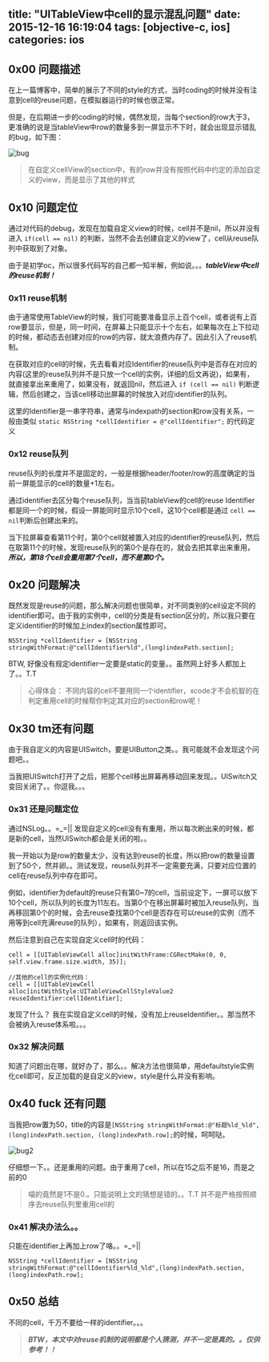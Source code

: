 title: "UITableView中cell的显示混乱问题"
date: 2015-12-16 16:19:04
tags: [objective-c, ios]
categories: ios
---

## 0x00 问题描述

在上一篇博客中，简单的展示了不同的style的方式，当时coding的时候并没有注意到cell的reuse问题，在模拟器运行的时候也很正常。

但是，在后期进一步的coding的时候，偶然发现，当每个section的row大于3，更准确的说是当tableView中row的数量多到一屏显示不下时，就会出现显示错乱的bug，如下图：

![bug](/images/uitableviewcellbug/bug.png)

> 在自定义cellView的section中，有的row并没有按照代码中约定的添加自定义的view，而是显示了其他的样式

<!-- more -->

## 0x10 问题定位

通过对代码的debug，发现在加载自定义view的时候，cell并不是nil，所以并没有进入 `if(cell == nil)` 的判断，当然不会去创建自定义的view了，cell从reuse队列中获取到了对象。

由于是初学oc，所以很多代码写的自己都一知半解，例如说。。。***tableView中cell的reuse机制！***

### 0x11 reuse机制

由于通常使用TableView的时候，我们可能要准备显示上百个cell，或者说有上百row要显示，但是，同一时间，在屏幕上只能显示十个左右，如果每次在上下拉动的时候，都动态去创建对应的row的内容，就太浪费内存了。因此引入了reuse机制。

在获取对应的cell的时候，先去看看对应Identifier的reuse队列中是否存在对应的内容(这里的reuse队列并不是只放一个cell的实例，详细的后文再说)，如果有，就直接拿出来重用了，如果没有，就返回nil，然后进入 `if (cell == nil)` 判断逻辑，然后创建之，当该cell移动出屏幕的时候放入对应identifier的队列。

这里的Identifier是一串字符串，通常与indexpath的section和row没有关系，一般由类似 `static NSString *cellIdentifier = @"cellIdentifier";` 的代码定义

### 0x12 reuse队列

reuse队列的长度并不是固定的，一般是根据header/footer/row的高度确定的当前一屏能显示的cell的数量+1左右。

通过identifier去区分每个reuse队列，当当前tableView的cell的reuse Identifier都是同一个的时候，假设一屏能同时显示10个cell，这10个cell都是通过 `cell == nil`判断后创建出来的。

当下拉屏幕查看第11个时，第0个cell就被置入对应的identifier的reuse队列，然后在取第11个的时候，发现reuse队列的第0个是存在的，就会去把其拿出来重用，***所以，第18个cell会重用第7个cell，而不是第0个。***

## 0x20 问题解决

既然发现是reuse的问题，那么解决问题也很简单，对不同类别的cell设定不同的identifier即可。由于我的实例中，cell的分类是有section区分的，所以我只要在定义identifier的时候加上index的section属性即可。

`NSString *cellIdentifier = [NSString stringWithFormat:@"cellIdentifier%ld",(long)indexPath.section];`

BTW, 好像没有规定identifier一定要是static的变量。。虽然网上好多人都加上了。。T.T

> 心得体会： 不同内容的cell不要用同一个identifier，xcode才不会机智的在判定重用cell的时候帮你判定其对应的section和row呢！

## 0x30 tm还有问题

由于我自定义的内容是UISwitch，要是UIButton之类。。我可能就不会发现这个问题吧。。

当我把UISwitch打开了之后，把那个cell移出屏幕再移动回来发现。。UISwitch又变回关闭了。。你逗我。。。

### 0x31 还是问题定位

通过NSLog。。=_=|| 发现自定义的cell没有有重用，所以每次刷出来的时候，都是新的cell，当然UISwitch都会是关闭的啦。。

我一开始以为是row的数量太少，没有达到reuse的长度，所以把row的数量设置到了50个，然并卵。。测试发现，reuse队列并不一定需要充满，只要对应位置的cell在reuse队列中存在即可。

例如，identifier为default的reuse只有第0~7的cell，当前设定下，一屏可以放下10个cell，所以队列的长度为11左右。当第0个在移出屏幕时被加入reuse队列，当再移回第0个的时候，会去reuse查找第0个cell是否存在可以reuse的实例（而不用等到cell充满reuse的队列），如果有，则返回该实例。

然后注意到自己在实现自定义cell时的代码：

```
cell = [[UITableViewCell alloc]initWithFrame:CGRectMake(0, 0, self.view.frame.size.width, 35)];

//其他的cell的实例化代码：
cell = [[UITableViewCell alloc]initWithStyle:UITableViewCellStyleValue2 reuseIdentifier:cellIdentifier];
```

发现了什么？ 我在实现自定义cell的时候，没有加上reuseIdentifier。。那当然不会被纳入reuse体系啦。。。

### 0x32 解决问题

知道了问题出在哪，就好办了，那么。。解决方法也很简单，用defaultstyle实例化cell即可，反正加载的是自定义的view，style是什么并没有影响。

## 0x40 fuck 还有问题

当我把row置为50，title的内容是`[NSString stringWithFormat:@"标题%ld_%ld",(long)indexPath.section, (long)indexPath.row];`的时候，呵呵哒。

![bug2](/images/uitableviewcellbug/bug2.png)

仔细想一下。。还是重用的问题。由于重用了cell，所以在15之后不是16，而是之前的0

> 喵的竟然是1不是0.。只能说明上文的猜想是错的。。T.T 并不是严格按照顺序去reuse队列里重用cell的

### 0x41 解决办法么。。

只能在identifier上再加上row了咯。。=_=||

```
NSString *cellIdentifier = [NSString stringWithFormat:@"cellIdentifier%ld_%ld",(long)indexPath.section, (long)indexPath.row];
```

## 0x50 总结

不同的cell，千万不要给一样的identifier。。。

> ***BTW，本文中对reuse机制的说明都是个人猜测，并不一定是真的。。仅供参考！！***

